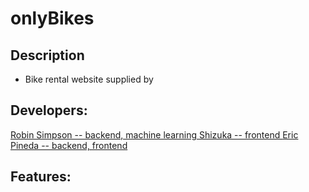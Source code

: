 
# onlyBikes

## Description
- Bike rental website supplied by 

## Developers: 
<ins> Robin Simpson -- backend, machine learning </ins>
<ins> Shizuka -- frontend </ins>
<ins> Eric Pineda -- backend, frontend </ins>

## Features:

